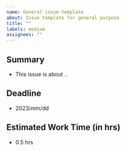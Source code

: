 ```yaml
---
name: General issue template
about: Issue template for general purpose
title: ""
labels: medium
assignees: ""
---
```


## Summary

- This issue is about ..

## Deadline

- 2023/mm/dd

## Estimated Work Time (in hrs)

- 0.5 hrs
